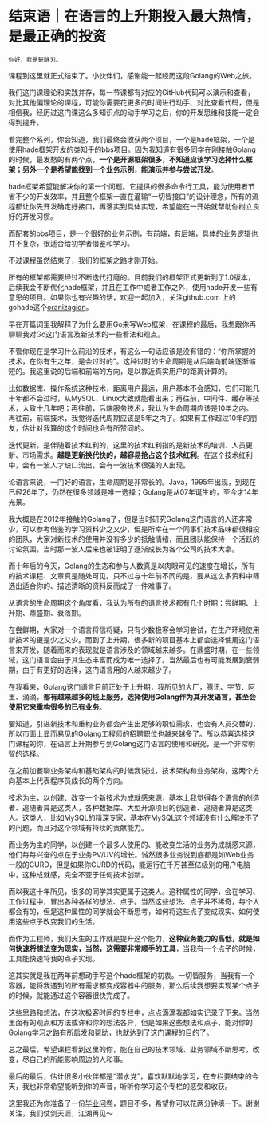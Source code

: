 # 结束语｜在语言的上升期投入最大热情，是最正确的投资

    你好，我是轩脉刃。

课程到这里就正式结束了。小伙伴们，感谢能一起经历这段Golang的Web之旅。

我们这门课理论和实践并存，每一节课都有对应的GitHub代码可以演示和查看，对比其他偏理论的课程，可能你需要花更多的时间进行动手、对比查看代码，但是相信我，经历过这门课这么多知识点的动手学习之后，你的开发思维和技能一定会得到提升。

看完整个系列，你会知道，我们最终会收获两个项目，一个是hade框架，一个是使用hade框架开发的类知乎的bbs项目。因为我知道有很多同学在刚接触Golang的时候，最发愁的有两个点，**一个是开源框架很多，不知道应该学习选择什么框架；另外一个是希望能找到一个业务示例，能演示并参与尝试开发**。

hade框架希望能解决你的第一个问题。它提供的很多命令行工具，能为使用者节省不少的开发效率，并且整个框架一直在灌输“一切皆接口”的设计理念，所有的流程都让你先开发确定好接口，再落实到具体实现，希望能在一开始就帮助你树立良好的开发习惯。

而配套的bbs项目，是一个很好的业务示例，有前端，有后端，具体的业务逻辑也并不复杂，很适合给初学者借鉴和学习。

不过课程虽然结束了，我们的框架之路才刚开始。

所有的框架都需要经过不断迭代打磨的。目前我们的框架正式更新到了1.0版本，后续我会不断优化hade框架，并且在工作中或者工作之外，使用hade开发一些有意思的项目。如果你也有兴趣的话，欢迎一起加入，关注github.com 上的gohade这个[oranizagion](https://github.com/gohade)。

早在开篇词里我解释了为什么要用Go来写Web框架，在课程的最后，我想跟你再聊聊我对Go这门语言及新技术的一些看法和观点。

不管你现在是学习什么前沿的技术，有这么一句话应该是没有错的：“你所掌握的技术，在你有生之年，是会过时的”。这种过时的生命周期是从后端向前端逐渐缩短的。我这里说的后端和前端的方向，是以靠近真实用户的距离计算的。

比如数据库、操作系统这种技术，距离用户最远，用户基本不会感知，它们可能几十年都不会过时，从MySQL、Linux大致就能看出来；再往前，中间件、缓存等技术，大致十几年吧；再往前，后端服务技术，我认为生命周期应该是10年之内。再往前，前端技术，我觉得迭代周期应该是5年之内了。如果有工作超过10年的朋友，估计对我算的这个时间也会有所赞同的。

迭代更新，是伴随着技术红利的，这里的技术红利指的是新技术的培训、人员更新、市场需求。**越是更新换代快的，越容易抢占这个技术红利**。在这个技术红利中，会有一波人才缺口流出，会有一波技术很强的人出现。

论语言来说，一门好的语言，生命周期是非常长的。Java，1995年出现，到现在已经26年了，仍然在很多领域是唯一选择；Golang是从07年诞生的，至今才14年光景。

我大概是在2012年接触的Golang了，但是当时研究Golang这门语言的人还非常少，可以参考借鉴的学习资料少之又少，但是所幸在一个同事们技术品味都很相投的团队，大家对新技术的使用并没有多少的抵触情绪，而且团队能保持一个活跃的讨论氛围，当时那一波人后来也被证明了逐渐成长为各个公司的技术大拿。

而十年后的今天，Golang的生态和参与人数真是以肉眼可见的速度在增长，所有的技术课程、文章真是随处可见。只不过与十年前不同的是，要从这么多资料中筛选出适合你的、描述清晰的资料反而成了一件难事了。

从语言的生命周期这个角度看，我认为所有的语言技术都有几个时期：尝鲜期、上升期、鼎盛期、衰落期。

在尝鲜期，大家对一个语言将信将疑，只有少数极客会学习尝试，在生产环境使用新技术的更是少之又少。而到了上升期，很多新的项目基本上都会选择使用这门语言来开发，随着而来的表现就是语言涉及的领域越来越多。在鼎盛时期，在一些领域，这门语言会由于其生态丰富而成为唯一选择了。当然最后也有可能发展到衰弱期，由于有更好的选择，这门语言用的人越来越少了。

在我看来，Golang这门语言目前正处于上升期，我所见的大厂，腾讯、字节、阿里、滴滴，**都有越来越多的线上服务，选择使用Golang作为其开发语言，甚至会使用它来重构很多的已有业务**。

要知道，引进新技术和重构业务都会产生出足够的职位需求，也会有人员交替的，所以市面上显而易见的Golang工程师的招聘职位也越来越多了。所以恭喜选择这门课程的你，在语言上升期参与到Golang这门语言的使用和研究，是一个非常明智的选择。

在之前加餐聊业务架构和基础架构的时候我说过，技术架构和业务架构，这两个方向基本上代表程序员成长的两个方向。

技术为主，以创建、改变一个新技术为成就感来源，基本上我觉得各个语言的创造者、追随者算是这类人，各种数据库、大型开源项目的创造者、追随者算是这类人。这类人，比如MySQL的精深专家，基本在MySQL这个领域没有什么解决不了的问题，而且对这个领域有持续的贡献能力。

而业务为主的同学，以创建一个最多人使用的、能改变生活的业务为成就感来源，他们每每兴奋的点在于业务PV/UV的增长。诚然很多业务说到底都是如Web业务一般的CURD，但是如果你CURD的代码，能运行在千万甚至亿级别的用户电脑中，这种成就感，完全不亚于任何技术创新。

而以我这十年所见，很多的同学其实更属于这类人。这种属性的同学，会在学习、工作过程中，冒出各种各样的想法、点子。当然这些想法、点子并不稀奇，每个人都会有的，但是这种属性的同学就会不断思考，如何将这些点子变成现实、如何使用这些点子改变我们的生活。

而作为工程师，我们天生的工作就是提升这个能力，**这种业务能力的高低，就是如何快速将想法变为现实，当然，这需要非常顺手的工具**，当我有一个点子的时候，工具能快速将我的点子实现。

这其实就是我在两年前想动手写这个hade框架的初衷。一切皆服务，当我有一个容器，能将我遇到的所有需求都变成容器中的服务，那么后续我想要实现某个点子的时候，就能通过这个容器很快完成了。

这些思路和想法，在这次极客时间的专栏中，点点滴滴我都如实记录了下来。当然里面有的观点和方法或许和你的想法各异，但是如果这些想法和点子，能对你的Golang学习之路有所启发和帮助，也就达到了这门课程的目的了。

总之最后，希望课程看到这里的你，能在自己的技术领域、业务领域不断思考，改变，尽自己的所能影响周边的人和事。

最后的最后，估计很多小伙伴都是“潜水党”，喜欢默默地学习，在专栏要结束的今天，我也非常希望能听到你的声音，听听你学习这个专栏的感受和收获。

这里我还为你准备了一份[毕业问卷](https://jinshuju.net/f/gZTTVA)，题目不多，希望你可以花两分钟填一下。谢谢关注，我们仗剑天涯，江湖再见～
    
